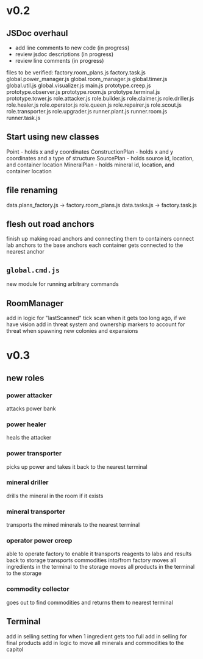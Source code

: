 # v0.2

## JSDoc overhaul
- add line comments to new code (in progress)
- review jsdoc descriptions (in progress)
- review line comments (in progress)

files to be verified:
factory.room_plans.js
factory.task.js
global.power_manager.js
global.room_manager.js
global.timer.js
global.util.js
global.visualizer.js
main.js
prototype.creep.js
prototype.observer.js
prototype.room.js
prototype.terminal.js
prototype.tower.js
role.attacker.js
role.builder.js
role.claimer.js
role.driller.js
role.healer.js
role.operator.js
role.queen.js
role.repairer.js
role.scout.js
role.transporter.js
role.upgrader.js
runner.plant.js
runner.room.js
runner.task.js

## Start using new classes
Point - holds x and y coordinates
ConstructionPlan - holds x and y coordinates and a type of structure
SourcePlan - holds source id, location, and container location
MineralPlan - holds mineral id, location, and container location

## file renaming
data.plans_factory.js -> factory.room_plans.js
data.tasks.js -> factory.task.js

## flesh out road anchors
finish up making road anchors and connecting them to containers
connect lab anchors to the base anchors
each container gets connected to the nearest anchor

## `global.cmd.js`
new module for running arbitrary commands

## RoomManager
add in logic for "lastScanned" tick
scan when it gets too long ago, if we have vision
add in threat system and ownership markers to
account for threat when spawning new colonies and expansions

# v0.3

## new roles

### power attacker
attacks power bank

### power healer
heals the attacker

### power transporter
picks up power and takes it back to the nearest terminal

### mineral driller
drills the mineral in the room if it exists

### mineral transporter
transports the mined minerals to the nearest terminal

### operator power creep
able to operate factory to enable it
transports reagents to labs and results back to storage
transports commodities into/from factory
moves all ingredients in the terminal to the storage
moves all products in the terminal to the storage

### commodity collector
goes out to find commodities and returns them to nearest terminal

## Terminal
add in selling setting for when 1 ingredient gets too full
add in selling for final products
add in logic to move all minerals and commodities to the capitol
